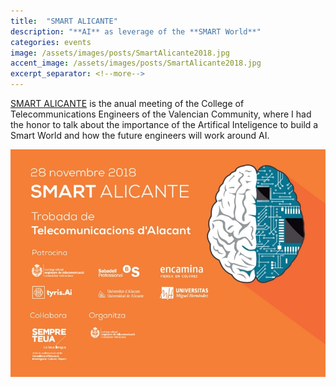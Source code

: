 ```yaml
---
title:  "SMART ALICANTE"
description: "**AI** as leverage of the **SMART World**"
categories: events
image: /assets/images/posts/SmartAlicante2018.jpg
accent_image: /assets/images/posts/SmartAlicante2018.jpg
excerpt_separator: <!--more-->
---
```


[SMART ALICANTE](https://www.coitcv.org/eventos/evento/encuentro-alicante-2018-smart-alicante/?lang=es) is the anual meeting of the College of Telecommunications Engineers of the Valencian Community, where I had the honor to talk about the importance of the Artifical Inteligence to build a Smart World and how the future engineers will work around AI. 
<!--more-->

![SMART ALICANTE 2018](/assets/images/posts/SmartAlicante2018-2.jpg)

